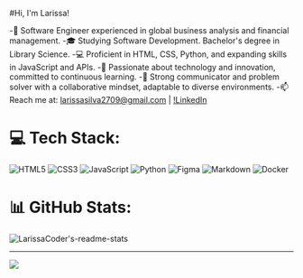 #Hi, I'm Larissa!

-🚀 Software Engineer experienced in global business analysis and financial management.
-🎓 Studying Software Development. Bachelor's degree in Library Science.
-💻 Proficient in HTML, CSS, Python, and expanding skills in JavaScript and APIs.
-🌱 Passionate about technology and innovation, committed to continuous learning.
-👥 Strong communicator and problem solver with a collaborative mindset, adaptable to diverse environments.
-📫 Reach me at: [larissasilva2709@gmail.com](mailto:larissasilva2709@gmail.com) | [!LinkedIn](https://www.linkedin.com/in/larissa-regina-da-silva) 


# 💻 Tech Stack:
![HTML5](https://img.shields.io/badge/html5-%23E34F26.svg?style=for-the-badge&logo=html5&logoColor=white) ![CSS3](https://img.shields.io/badge/css3-%231572B6.svg?style=for-the-badge&logo=css3&logoColor=white) ![JavaScript](https://img.shields.io/badge/javascript-%23323330.svg?style=for-the-badge&logo=javascript&logoColor=%23F7DF1E) ![Python](https://img.shields.io/badge/python-3670A0?style=for-the-badge&logo=python&logoColor=ffdd54) ![Figma](https://img.shields.io/badge/figma-%23F24E1E.svg?style=for-the-badge&logo=figma&logoColor=white) ![Markdown](https://img.shields.io/badge/markdown-%23000000.svg?style=for-the-badge&logo=markdown&logoColor=white) ![Docker](https://img.shields.io/badge/docker-%230db7ed.svg?style=for-the-badge&logo=docker&logoColor=white) 

# 📊 GitHub Stats:
![LarissaCoder's-readme-stats](https://github-readme-stats.vercel.app/api?username=larissacoder&show_icons=true&hide=contribs,prs&cache_seconds=86400&theme=neon)

---
[![](https://visitcount.itsvg.in/api?id=larissacoder&icon=0&color=0)](https://visitcount.itsvg.in)

<!-- Proudly created with GPRM ( https://gprm.itsvg.in ) badges: https://github.com/Ileriayo/markdown-badges-->
